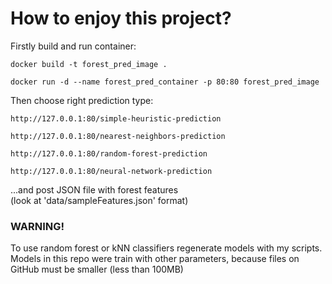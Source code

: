 # How to enjoy this project?

Firstly build and run container:

``` shell
docker build -t forest_pred_image .
```
``` shell
docker run -d --name forest_pred_container -p 80:80 forest_pred_image
```
Then choose right prediction type:
```
http://127.0.0.1:80/simple-heuristic-prediction

http://127.0.0.1:80/nearest-neighbors-prediction

http://127.0.0.1:80/random-forest-prediction

http://127.0.0.1:80/neural-network-prediction
```
...and post JSON file with forest features\
(look at 'data/sampleFeatures.json' format)

### WARNING!
To use random forest or kNN classifiers regenerate models with my scripts.\
Models in this repo were train with other parameters, because files on GitHub must be smaller (less than 100MB)